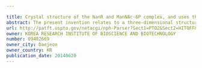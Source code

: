```yaml
---

title: Crystal structure of the NanR and ManNAc-6P complex, and uses thereof
abstract: The present invention relates to a three-dimensional structure of a complex explored by crystallization of the complex of NanR which is a key pathogenic regulatory protein of and ManNA6P which is a NanR regulator. Further, the present invention relates to a modified NanR protein, a polynucleotide encoding the protein, a vector including the polynucleotide, and a transformant including the vector. Furthermore, the present invention relates to a method for screening a substance regulating interaction between NanR and the transcriptional control region of nan operon which is a gene cluster regulated by NanR, or a substance regulating interaction between NanR and ManNAc-6P, by designing three-dimensional structure of the complex, and to an antibacterial composition including the screened substance.
url: http://patft.uspto.gov/netacgi/nph-Parser?Sect1=PTO2&Sect2=HITOFF&p=1&u=%2Fnetahtml%2FPTO%2Fsearch-adv.htm&r=1&f=G&l=50&d=PALL&S1=09482669&OS=09482669&RS=09482669
owner: KOREA RESEARCH INSTITUTE OF BIOSCIENCE AND BIOTECHNOLOGY
number: 09482669
owner_city: Daejeon
owner_country: KR
publication_date: 20140620
---
```

